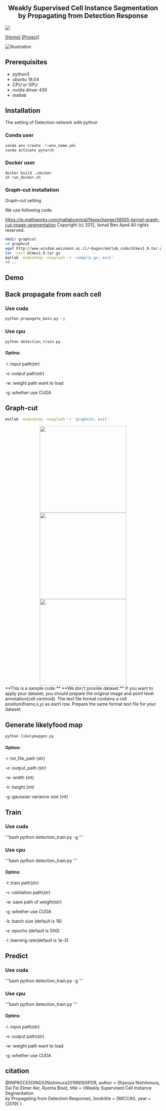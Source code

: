 <h2 align="center">Weakly Supervised Cell Instance Segmentation<br>by Propagating from Detection Response</h2>

[![](https://img.shields.io/badge/pytorch-1.0-red.svg)](https://github.com/ZhouYanzhao/PRM/tree/pytorch)

[[Home]](http://human.ait.kyushu-u.ac.jp/~bise/researches-bise.html) [[Project]](https://naivete5656.github.io/WSISPDR/) 
<!-- [[Paper]](https://arxiv.org/pdf/1804.00880)  -->
<!-- [[Supp]](http://yzhou.work/PRM/Supplementary.pdf)  -->
<!-- [[Poster]](http://yzhou.work/PRM/Poster.pdf)  -->
<!-- [[Presentation]](https://www.youtube.com/embed/lNqXyJliVSo?start=4615&end=4850&autoplay=1&controls=0) -->

![Illustration](./image/proposed_method_overview.png)

## Prerequisites
- python3
- ubuntu 18.04
- CPU or GPU
- nvidia driver 430
- matlab

## Installation

The setting of Detection network with python 
### Conda user
```bash
conda env create -f=env_name.yml
conda activate pytorch
```

### Docker user
```besh
docker build ./docker
sh run_docker.sh
```
### Graph-cut installation
Graph-cut setting

We use following code.

https://jp.mathworks.com/matlabcentral/fileexchange/38555-kernel-graph-cut-image-segmentation
Copyright (c) 2012, Ismail Ben Ayed
All rights reserved.

```bash
mkdir graphcut 
cd graphcut
wget http://www.wisdom.weizmann.ac.il/~bagon/matlab_code/GCmex1.9.tar.gz
tar -zxvf GCmex1.9.tar.gz
matlab -nodesktop -nosplash -r 'compile_gc; exit'
cd ..
```


## Demo
## Back propagate from each cell
### Use cuda
```bash
python propagate_main.py -g
```
### Use cpu
```bash
python detection_train.py 
```
#### Optins:
-i :input path(str)

-o :output path(str)

-w :weight path want to load

-g :whether use CUDA

## Graph-cut
```bash
matlab -nodesktop -nosplash -r 'graphcut; exit'
```

<div style="color:#0000FF" align="center">
 <img src="./image/test/ori/00000.png" width="280"/> <img src="./image/test/gt/00000.png" width="280"/><img src="./output/seg/result_bp/00000segbp.png" width="280"/>
</div>
**This is a sample code.**
**We don't provide dataset.**
If you want to apply your dataset, you should prepare the original image and point level annotation(cell centroid).
The text file format contains a cell position(frame,x,y) as each row.
Prepare the same format text file for your dataset.

## Generate likelyfood map
```bash
python likelymapgen.py 
```
#### Option:
-i :txt_file_path (str)

-o :output_path  (str)

-w :width (int)

-h :height (int)

-g :gaussian variance size (int)


## Train 
### Use cuda
'''bash
python detection_train.py -g
'''
### Use cpu
'''bash
python detection_train.py 
'''
#### Optins:
-t :train path(str)

-v :validation path(str)

-w :save path of weight(str)

-g :whether use CUDA

-b :batch size (default is 16)

-e :epochs (default is 500)

-l :learning rate(default is 1e-3)

## Predict
### Use cuda
'''bash
python detection_train.py -g
'''
### Use cpu
'''bash
python detection_train.py 
'''
#### Optins:
-i :input path(str) 

-o :output path(str)

-w :weight path want to load

-g :whether use CUDA

## citation

@INPROCEEDINGS{Nishimura2019WSISPDR,
    author = {Kazuya Nishihmura, Dai Fei Elmer Ker, Ryoma Bise},
    title = {Weakly Supervised Cell Instance Segmentation<br>by Propagating from Detection Response},
    booktitle = {MICCAI},
    year = {2019}
}
